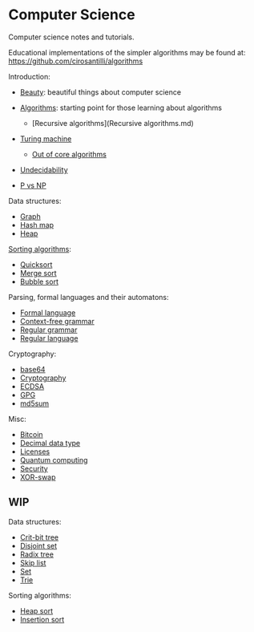 # Computer Science

Computer science notes and tutorials.

Educational implementations of the simpler algorithms may be found at: <https://github.com/cirosantilli/algorithms>

Introduction:

-   [Beauty](beauty.md): beautiful things about computer science

-   [Algorithms](algorithms.md): starting point for those learning about algorithms

    - [Recursive algorithms](Recursive algorithms.md)

-   [Turing machine](turing-machine.md)

    - [Out of core algorithms](out-of-core.md)

-   [Undecidability](undecidability.md)

-   [P vs NP](p-vs-np.md)

Data structures:

- [Graph](graph.md)
- [Hash map](hash-map.md)
- [Heap](heap.md)

[Sorting algorithms](sort/):

- [Quicksort](quicksort.md)
- [Merge sort](merge-sort.md)
- [Bubble sort](bubble-sort.md)

Parsing, formal languages and their automatons:

- [Formal language](formal-language.md)
- [Context-free grammar](context-free-grammar.md)
- [Regular grammar](regular-grammar.md)
- [Regular language](regular-language.md)

Cryptography:

- [base64](base64.md)
- [Cryptography](cryptography)
- [ECDSA](ecdsa.md)
- [GPG](gpg.md)
- [md5sum](md5sum.md)

Misc:

- [Bitcoin](bitcoin.md)
- [Decimal data type](decimal-data-type.md)
- [Licenses](licenses.md)
- [Quantum computing](quantum-computing.md)
- [Security](security.md)
- [XOR-swap](xor-swap.md)

## WIP

Data structures:

- [Crit-bit tree](crit-bit-tree.md)
- [Disjoint set](disjoint-set.md)
- [Radix tree](radix-tree.md)
- [Skip list](skip-list.md)
- [Set](set.md)
- [Trie](trie.md)

Sorting algorithms:

- [Heap sort](heap-sort.md)
- [Insertion sort](insertion-sort.md)
